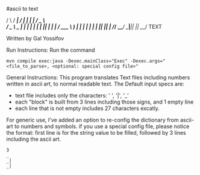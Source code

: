  #ascii to text
 
   \/ \  / ___| / ___|_ _|_ _| |_   _/ _ \  
   / _ \ \___ \| |    | | | |    | || | | | 
  / ___ \ ___) | |___ | | | |    | || |_| | 
 /_/   \_\____/ \____|___|___|   |_| \___/       TEXT
                                            
Written by Gal Yossifov

Run Instructions:
Run the command

```
mvn compile exec:java -Dexec.mainClass="Exec" -Dexec.args="<file_to_parse>, <optional: special config file>" 
```

General Instructions:
This program translates Text files including numbers written in ascii art, to normal readable text.
The Default input specs are:
  - text file includes only the characters: ' ', '|', '_'
  - each "block" is built from 3 lines including those signs, and 1 empty line
  - each line that is not empty includes 27 characters excatly.
  
 For generic use, I've added an option to re-config the dictionary from ascii-art to numbers and symbols.
 if you use a special config file, please notice the format: first line is for the string value to be filled, followed by 3 lines including the ascii art.
 ```
3
 _ 
 _|
 _|
 ```


